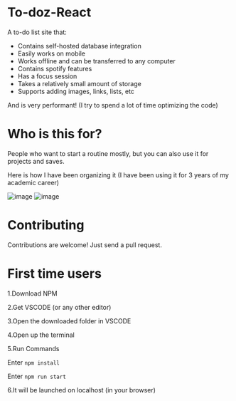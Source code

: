 # To-doz-React
A to-do list site that:
- Contains self-hosted database integration
- Easily works on mobile
- Works offline and can be transferred to any computer
- Contains spotify features
- Has a focus session
- Takes a relatively small amount of storage
- Supports adding images, links, lists, etc

And is very performant! (I try to spend a lot of time optimizing the code)
# Who is this for?
People who want to start a routine mostly, but you can also use it for projects and saves.

Here is how I have been organizing it (I have been using it for 3 years of my
academic career)

![image](https://github.com/ZarmDev/To-doz-React/assets/80705328/1a5a7cee-9ff4-464e-9157-c5eccb2163a4)
![image](https://github.com/ZarmDev/To-doz-React/assets/80705328/1e5ac036-16b3-4584-a080-ce00ff92d634)
# Contributing
Contributions are welcome! Just send a pull request.

# First time users
1.Download NPM

2.Get VSCODE (or any other editor)

3.Open the downloaded folder in VSCODE

4.Open up the terminal

5.Run Commands

Enter ``npm install``

Enter ``npm run start``

6.It will be launched on localhost (in your browser)